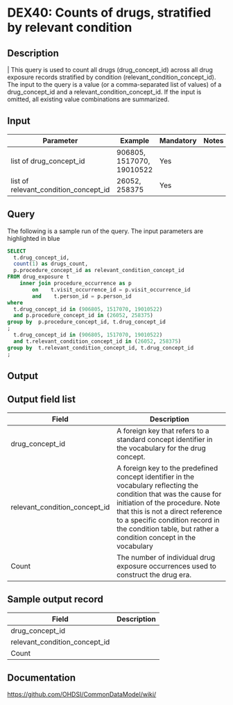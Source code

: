 # DEX40: Counts of drugs, stratified by relevant condition

## Description
| This query is used to count all drugs (drug_concept_id) across all drug exposure records stratified by condition (relevant_condition_concept_id). The input to the query is a value (or a comma-separated list of values) of a drug_concept_id and a relevant_condition_concept_id. If the input is omitted, all existing value combinations are summarized.

## Input

|  Parameter |  Example |  Mandatory |  Notes | 
| --- | --- | --- | --- |
| list of drug_concept_id | 906805, 1517070, 19010522 | Yes |  
| list of relevant_condition_concept_id | 26052, 258375 | Yes |   

## Query
The following is a sample run of the query. The input parameters are highlighted in  blue 

```sql
SELECT 
  t.drug_concept_id,
  count(1) as drugs_count,
  p.procedure_concept_id as relevant_condition_concept_id
FROM drug_exposure t
    inner join procedure_occurrence as p
        on    t.visit_occurrence_id = p.visit_occurrence_id
        and    t.person_id = p.person_id
where 
  t.drug_concept_id in (906805, 1517070, 19010522) 
  and p.procedure_concept_id in (26052, 258375)
group by  p.procedure_concept_id, t.drug_concept_id
;
  t.drug_concept_id in (906805, 1517070, 19010522) 
  and t.relevant_condition_concept_id in (26052, 258375)
group by  t.relevant_condition_concept_id, t.drug_concept_id
;
```

## Output

## Output field list

|  Field |  Description |
| --- | --- | 
| drug_concept_id | A foreign key that refers to a standard concept identifier in the vocabulary for the drug concept. |
| relevant_condition_concept_id | A foreign key to the predefined concept identifier in the vocabulary reflecting the condition that was the cause for initiation of the procedure. Note that this is not a direct reference to a specific condition record in the condition table, but rather a condition concept in the vocabulary |
| Count | The number of individual drug exposure occurrences used to construct the drug era. |


## Sample output record

|  Field |  Description |
| --- | --- | 
| drug_concept_id |   
| relevant_condition_concept_id |   
| Count |   |

## Documentation
https://github.com/OHDSI/CommonDataModel/wiki/

